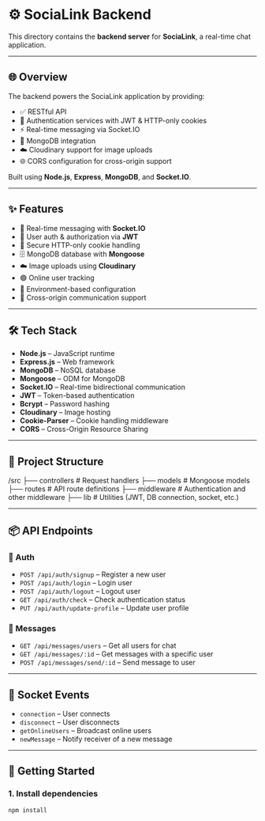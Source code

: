 # ⚙️ SociaLink Backend

This directory contains the **backend server** for **SociaLink**, a real-time chat application.

---

## 🌐 Overview

The backend powers the SociaLink application by providing:

- ✅ RESTful API
- 🔐 Authentication services with JWT & HTTP-only cookies
- ⚡ Real-time messaging via Socket.IO
- 💾 MongoDB integration
- ☁️ Cloudinary support for image uploads
- 🌐 CORS configuration for cross-origin support

Built using **Node.js**, **Express**, **MongoDB**, and **Socket.IO**.

---

## ✨ Features

- 📡 Real-time messaging with **Socket.IO**
- 🔐 User auth & authorization via **JWT**
- 🍪 Secure HTTP-only cookie handling
- 🗄️ MongoDB database with **Mongoose**
- ☁️ Image uploads using **Cloudinary**
- 🟢 Online user tracking
- 🔄 Environment-based configuration
- 🔗 Cross-origin communication support

---

## 🛠 Tech Stack

- **Node.js** – JavaScript runtime  
- **Express.js** – Web framework  
- **MongoDB** – NoSQL database  
- **Mongoose** – ODM for MongoDB  
- **Socket.IO** – Real-time bidirectional communication  
- **JWT** – Token-based authentication  
- **Bcrypt** – Password hashing  
- **Cloudinary** – Image hosting  
- **Cookie-Parser** – Cookie handling middleware  
- **CORS** – Cross-Origin Resource Sharing  

---

## 📁 Project Structure
/src
├── controllers    # Request handlers
├── models         # Mongoose models
├── routes         # API route definitions
├── middleware     # Authentication and other middleware
├── lib            # Utilities (JWT, DB connection, socket, etc.)

---

## 📦 API Endpoints

### 🔐 Auth

- `POST /api/auth/signup` – Register a new user  
- `POST /api/auth/login` – Login user  
- `POST /api/auth/logout` – Logout user  
- `GET /api/auth/check` – Check authentication status  
- `PUT /api/auth/update-profile` – Update user profile  

### 💬 Messages

- `GET /api/messages/users` – Get all users for chat  
- `GET /api/messages/:id` – Get messages with a specific user  
- `POST /api/messages/send/:id` – Send message to user  

---

## 🔌 Socket Events

- `connection` – User connects  
- `disconnect` – User disconnects  
- `getOnlineUsers` – Broadcast online users  
- `newMessage` – Notify receiver of a new message  

---

## 🚀 Getting Started

### 1. Install dependencies

```bash
npm install

